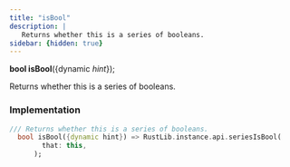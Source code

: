 ```yaml
---
title: "isBool"
description: |
   Returns whether this is a series of booleans.
sidebar: {hidden: true}
---
```

<span class="dart-code"><strong>bool isBool</strong>({<span class="nobr">dynamic <i>hint</i></span>});</span>

 Returns whether this is a series of booleans.
### Implementation
```dart
/// Returns whether this is a series of booleans.
  bool isBool({dynamic hint}) => RustLib.instance.api.seriesIsBool(
        that: this,
      );
```


